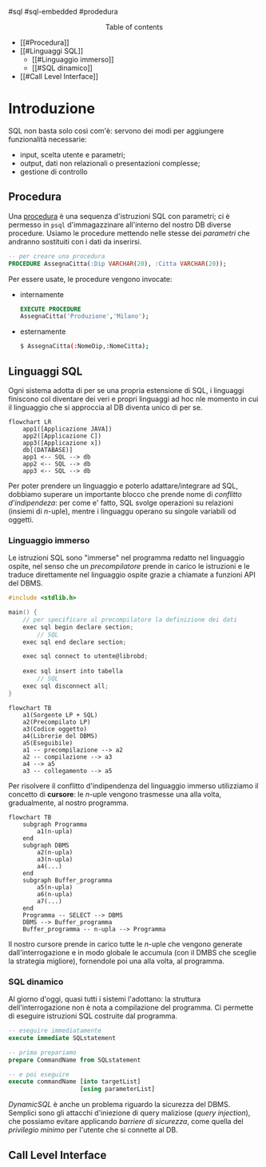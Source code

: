 #sql #sql-embedded #prodedura
<center> Table of contents </center>

- [[#Procedura]]
- [[#Linguaggi SQL]]
	- [[#Linguaggio immerso]]
	- [[#SQL dinamico]]
 - [[#Call Level Interface]]

# Introduzione
SQL non basta solo così com'è: servono dei modi per aggiungere funzionalità necessarie:
- input, scelta utente e parametri;
- output, dati non relazionali o presentazioni complesse;
- gestione di controllo

## Procedura
Una <u>procedura</u> è una sequenza d'istruzioni SQL con parametri; ci è permesso in `psql` d'immagazzinare all'interno del nostro DB diverse procedure. Usiamo le procedure mettendo nelle stesse dei *parametri* che andranno sostituiti con i dati da inserirsi.

```sql
-- per creare una procedura
PROCEDURE AssegnaCitta(:Dip VARCHAR(20), :Citta VARCHAR(20));
```

Per essere usate, le procedure vengono invocate:
- internamente
  ```sql
  EXECUTE PROCEDURE
  AssegnaCitta('Produzione','Milano');
  ```
- esternamente
  ```bash
  $ AssegnaCitta(:NomeDip,:NomeCitta);
  ```

## Linguaggi SQL
Ogni sistema adotta di per se una propria estensione di SQL, i linguaggi finiscono col diventare dei veri e propri linguaggi ad hoc nle momento in cui il linguaggio che si approccia al DB diventa unico di per se.

```mermaid
flowchart LR
	app1([Applicazione JAVA])
	app2([Applicazione C])
	app3([Applicazione x])
	db[(DATABASE)]
	app1 <-- SQL --> db
	app2 <-- SQL --> db
	app3 <-- SQL --> db
```
Per poter prendere un linguaggio e poterlo adattare/integrare ad SQL, dobbiamo superare un importante blocco che prende nome di *conflitto d'indipendeza*: per come e' fatto, SQL svolge operazioni su relazioni (insiemi di $n$-uple), mentre i linguaggu operano su singole variabili od oggetti.

### Linguaggio immerso
Le istruzioni SQL sono "immerse" nel programma redatto nel linguaggio ospite, nel senso che un *precompilatore* prende in carico le istruzioni e le traduce direttamente nel linguaggio ospite grazie a chiamate a funzioni API del DBMS.

```c
#include <stdlib.h>

main() {
	// per specificare al precompilatore la definizione dei dati
	exec sql begin declare section;
		// SQL
	exec sql end declare section;

	exec sql connect to utente@librobd;
	
	exec sql insert into tabella
		// SQL
	exec sql disconnect all;
}
```

```mermaid
flowchart TB
	a1(Sorgente LP + SQL)
	a2(Precompilato LP)
	a3(Codice oggetto)
	a4(Librerie del DBMS)
	a5(Eseguibile)
	a1 -- precompilazione --> a2
	a2 -- compilazione --> a3
	a4 --> a5
	a3 -- collegamento --> a5
```

Per risolvere il conflitto d'indipendenza del linguaggio immerso utilizziamo il concetto di **cursore**: le $n$-uple vengono trasmesse una alla volta, gradualmente, al nostro programma.

```mermaid
flowchart TB
	subgraph Programma
		a1(n-upla)
	end
	subgraph DBMS
		a2(n-upla)
		a3(n-upla)
		a4(...)
	end
	subgraph Buffer_programma
		a5(n-upla)
		a6(n-upla)
		a7(...)
	end
	Programma -- SELECT --> DBMS
	DBMS --> Buffer_programma
	Buffer_programma -- n-upla --> Programma
```

Il nostro cursore prende in carico tutte le $n$-uple che vengono generate dall'interrogazione e in modo globale le accumula (con il DMBS che sceglie la strategia migliore), fornendole poi una alla volta, al programma.

### SQL dinamico
Al giorno d'oggi, quasi tutti i sistemi l'adottano: la struttura dell'interrogazione non è nota a compilazione del programma. Ci permette di eseguire istruzioni SQL costruite dal programma.
```sql
-- eseguire immediatamente
execute immediate SQLstatement
```

```sql
-- prima prepariamo
prepare CommandName from SQLstatement
```

```sql
-- e poi eseguire
execute commandName [into targetList]
					[using parameterList]
```

*DynamicSQL* è anche un problema riguardo la sicurezza del DBMS.
Semplici sono gli attacchi d'iniezione di query maliziose (*query injection*), che possiamo evitare applicando *barriere di sicurezza*, come quella del *privilegio minimo* per l'utente che si connette al DB.

## Call Level Interface
